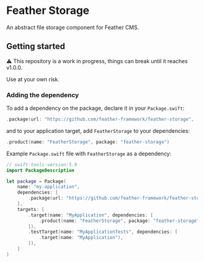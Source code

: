 # Feather Storage

An abstract file storage component for Feather CMS.

## Getting started

⚠️ This repository is a work in progress, things can break until it reaches v1.0.0. 

Use at your own risk.

### Adding the dependency

To add a dependency on the package, declare it in your `Package.swift`:

```swift
.package(url: "https://github.com/feather-framework/feather-storage", .upToNextMinor(from: "0.4.0")),
```

and to your application target, add `FeatherStorage` to your dependencies:

```swift
.product(name: "FeatherStorage", package: "feather-storage")
```

Example `Package.swift` file with `FeatherStorage` as a dependency:

```swift
// swift-tools-version:5.9
import PackageDescription

let package = Package(
    name: "my-application",
    dependencies: [
        .package(url: "https://github.com/feather-framework/feather-storage.git", .upToNextMinor(from: "0.4.0")),
    ],
    targets: [
        .target(name: "MyApplication", dependencies: [
            .product(name: "FeatherStorage", package: "feather-storage")
        ]),
        .testTarget(name: "MyApplicationTests", dependencies: [
            .target(name: "MyApplication"),
        ]),
    ]
)
```

